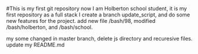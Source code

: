 #This is my first git repository
now I am Holberton school student, it is my first repository as a full stack
I create a branch update_script, and do some new features for the project.
add new file /bash/98, modified /bash/holberton, and /bash/school.

my some changed in master branch, delete js directory and recuresive files.
update my README.md
